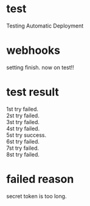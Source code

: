 # test
Testing Automatic Deployment

# webhooks
setting finish.
now on test!!

# test result
1st try failed.  
2st try failed.  
3st try failed.  
4st try failed.  
5st try success.  
6st try failed.  
7st try failed.  
8st try failed.  

# failed reason
secret token is too long.

